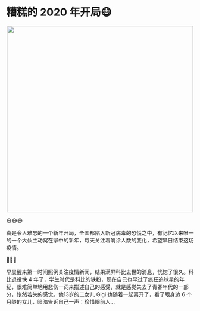 # 糟糕的 2020 年开局😷

<div align=center><img width=500 height=500 src="https://jiangbao-1258001083.cos.ap-shanghai.myqcloud.com/HupuBBS_200127070037-1242822577.png" /></div>

😷😷😷

真是令人难忘的一个新年开局，全国都陷入新冠病毒的恐慌之中，有记忆以来唯一的一个大伙主动窝在家中的新年，每天关注着确诊人数的变化，希望早日结束这场疫情。

🏀🏀🏀

早晨醒来第一时间照例关注疫情新闻，结果满屏科比去世的消息，恍惚了很久。科比退役快 4 年了，学生时代是科比的铁粉，现在自己也早过了疯狂追球星的年纪，很难简单地用悲伤一词来描述自己的感受，就是感觉失去了青春年代的一部分，怅然若失的感觉。他13岁的二女儿 Gigi 也随着一起离开了，看了眼身边 6 个月龄的女儿，暗暗告诉自己一声：珍惜眼前人...

